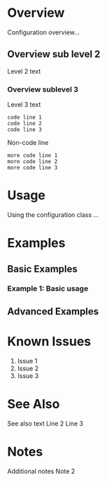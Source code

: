 # Overview

Configuration overview...

## Overview sub level 2

Level 2 text

### Overview sublevel 3

Level 3 text

	code line 1
	code line 2
	code line 3
	
	
Non-code line

	more code line 1
	more code line 2
	more code line 3


# Usage

Using the configuration class ...

# Examples


## Basic Examples


### Example 1: Basic usage


## Advanced Examples


# Known Issues

1. Issue 1
2. Issue 2
3. Issue 3


# See Also

See also text
Line 2
Line 3

# Notes

Additional notes
Note 2

